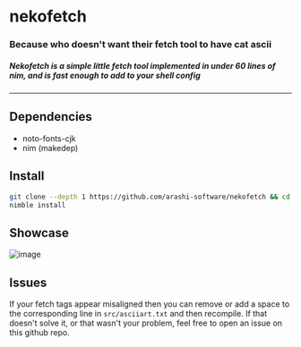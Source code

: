 # nekofetch
### Because who doesn't want their fetch tool to have cat ascii
##### Nekofetch is a simple little fetch tool implemented in under 60 lines of nim, and is fast enough to add to your shell config
---
## Dependencies
- noto-fonts-cjk
- nim (makedep)
## Install
```bash
git clone --depth 1 https://github.com/arashi-software/nekofetch && cd nekofetch
nimble install
```
## Showcase
![image](https://github.com/arashi-software/nekofetch/assets/88919270/62730d75-0ffb-4751-9e6f-9afa852d66c2)
## Issues
If your fetch tags appear misaligned then you can remove or add a space to the corresponding line in `src/asciiart.txt` and then recompile.
If that doesn't solve it, or that wasn't your problem, feel free to open an issue on this github repo.
